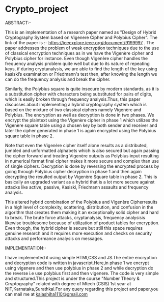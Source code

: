 # Crypto_project
ABSTRACT:- 

This is an implementation of a research paper named as "Design of Hybrid Cryptography System based on Vigenere Cipher and Polybius Cipher". The link of the paper is :- https://ieeexplore.ieee.org/document/9199997 .
The paper addresses the problem of weak encryption techniques due to the use of classical encryption techniques as in we have the Vigenère cipher and Polybius cipher for instance. Even though Vigenère
cipher handles the frequency analysis problem quite well but due to its nature of repeating keys, if during cryptanalysis, we are able to find the length of the key using kasiski’s examination or Friedmann's
test then, after knowing the length we can do the frequency analysis and break the cipher.

Similarly, the Polybius square is quite insecure by modern standards, as it is a substitution cipher with characters being substituted for pairs of digits, which is easily broken through frequency analysis.Thus, this paper discusses about implementing a hybrid cryptography system which is based on the mixture of two classical ciphers namely Vigenère and Polybius. The encryption as well as decryption is
done in two phases. We encrypt the plaintext using the Vigenère cipher in phase 1 which utilizes the Vigenère square table using a chosen key by both sender and receiver and later the cipher generated in
phase 1 is again encrypted using the Polybius square table in phase 2.

Note that even the Vigenère cipher itself alone results as a distributed, jumbled and unformatted alphabets which is also secured but again passing the cipher forward and treating Vigenère outputs as Polybius input resulting in numerical format final cipher makes it more secure and complex than use of single ciphers. Decryption is done by
reversing the encrypted process by going through Polybius cipher decryption in phase 1 and then again decrypting the resulted output by Vigenère Square table in phase 2.
This is basically an upgraded variant as a hybrid that is a lot more secure against attacks like active, passive, Kasiski, Friedmann assaults and frequency analysis.

This altered hybrid combination of the Polybius and Vigenère Cipherresults in a high level of complexity, scattering, distribution, and confusion in the algorithm that creates them making it an exceptionally solid cipher and hard to break. The brute
force attacks, cryptanalysis, frequency analysisis likewise troublesome because of utilization of product tables for encryption. Even though, the hybrid cipher is secure but still this space requires genuine
research and it requires more execution and checks on security attacks and performance analysis on messages.

IMPLEMENTATION:-

I have implemented it using simple HTMl,CSS and JS.The entire encryption and decryption code is written in javascript.Here,in phase 1 we encrypt using vigenere and then use polybius in phase 2 and while decryption do the reverse i.e use polybius first and then vigenere.
The code is very simple and structured.This project is under the course "Number Theory & Cryptography" related with degree of Mtech (CSIS) 1st year at NIT,Karnataka,Surathkal.For any query regarding this project and paper,you can mail me at kalashjha1110@gmail.com
